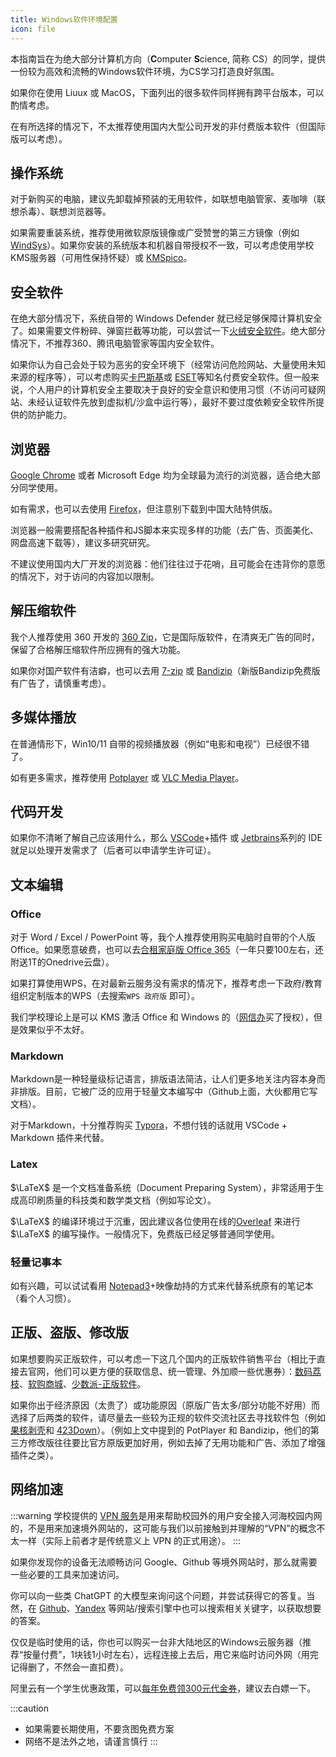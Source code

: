```yaml
---
title: Windows软件环境配置
icon: file
---
```


本指南旨在为绝大部分计算机方向（**C**omputer **S**cience, 简称 CS）的同学，提供一份较为高效和流畅的Windows软件环境，为CS学习打造良好氛围。

如果你在使用 Liuux 或 MacOS，下面列出的很多软件同样拥有跨平台版本，可以酌情考虑。

在有所选择的情况下，不太推荐使用国内大型公司开发的非付费版本软件（但国际版可以考虑）。

## 操作系统

对于新购买的电脑，建议先卸载掉预装的无用软件，如联想电脑管家、麦咖啡（联想杀毒）、联想浏览器等。

如果需要重装系统，推荐使用微软原版镜像或广受赞誉的第三方镜像（例如 [WindSys](https://windsys.win/)）。如果你安装的系统版本和机器自带授权不一致，可以考虑使用学校KMS服务器（可用性保持怀疑）或 [KMSpico](https://kmspico.io/)。

## 安全软件

在绝大部分情况下，系统自带的 Windows Defender 就已经足够保障计算机安全了。如果需要文件粉碎、弹窗拦截等功能，可以尝试一下[火绒安全软件](https://huorong.cn/)。绝大部分情况下，不推荐360、腾讯电脑管家等国内安全软件。

如果你认为自己会处于较为恶劣的安全环境下（经常访问危险网站、大量使用未知来源的程序等），可以考虑购买[卡巴斯基](https://www.kaspersky.com.cn/)或 [ESET](https://www.eset.com/cn/)等知名付费安全软件。但一般来说，个人用户的计算机安全主要取决于良好的安全意识和使用习惯（不访问可疑网站、未经认证软件先放到虚拟机/沙盒中运行等），最好不要过度依赖安全软件所提供的防护能力。

## 浏览器

[Google Chrome](https://www.google.com/chrome/) 或者 Microsoft Edge 均为全球最为流行的浏览器，适合绝大部分同学使用。

如有需求，也可以去使用 [Firefox](https://www.mozilla.org/zh-CN/firefox/)，但注意别下载到中国大陆特供版。

浏览器一般需要搭配各种插件和JS脚本来实现多样的功能（去广告、页面美化、网盘高速下载等），建议多研究研究。

不建议使用国内大厂开发的浏览器：他们往往过于花哨，且可能会在违背你的意愿的情况下，对于访问的内容加以限制。

## 解压缩软件

我个人推荐使用 360 开发的 [360 Zip](https://www.360totalsecurity.com/zh-cn/360zip/)，它是国际版软件，在清爽无广告的同时，保留了合格解压缩软件所应拥有的强大功能。

如果你对国产软件有洁癖，也可以去用 [7-zip](https://sparanoid.com/lab/7z/) 或 [Bandizip](#正版、盗版、修改版)（新版Bandizip免费版有广告了，请慎重考虑）。

## 多媒体播放

在普通情形下，Win10/11 自带的视频播放器（例如“电影和电视”）已经很不错了。

如有更多需求，推荐使用 [Potplayer](#正版、盗版、修改版) 或 [VLC Media Player](https://www.videolan.org/vlc/index.an.html)。

## 代码开发

如果你不清晰了解自己应该用什么，那么 [VSCode](https://code.visualstudio.com/)+插件 或 [Jetbrains](https://www.jetbrains.com/)系列的 IDE 就足以处理开发需求了（后者可以申请学生许可证）。

## 文本编辑

### Office

对于 Word / Excel / PowerPoint 等，我个人推荐使用购买电脑时自带的个人版Office。如果愿意破费，也可以去[合租家庭版 Office 365](https://lizhi.shop/site/products/id/65)（一年只要100左右，还附送1T的Onedrive云盘）。

如果打算使用WPS，在对最新云服务没有需求的情况下，推荐考虑一下政府/教育组织定制版本的WPS（去搜索`WPS 政府版` 即可）。

我们学校理论上是可以 KMS 激活 Office 和 Windows 的（[网信办](https://hhic.hhu.edu.cn/)买了授权），但是效果似乎不太好。

### Markdown

Markdown是一种轻量级标记语言，排版语法简洁，让人们更多地关注内容本身而非排版。目前，它被广泛的应用于轻量文本编写中（Github上面，大伙都用它写文档）。

对于Markdown，十分推荐购买 [Typora](https://typora.io/)，不想付钱的话就用 VSCode + Markdown 插件来代替。

### Latex

$\LaTeX$ 是一个文档准备系统（Document Preparing System），非常适用于生成高印刷质量的科技类和数学类文档（例如写论文）。

$\LaTeX$ 的编译环境过于沉重，因此建议各位使用在线的[Overleaf](https://www.overleaf.com/) 来进行 $\LaTeX$ 的编写操作。一般情况下，免费版已经足够普通同学使用。

### 轻量记事本

如有兴趣，可以试试看用 [Notepad3](https://github.com/rizonesoft/Notepad3)+映像劫持的方式来代替系统原有的笔记本（看个人习惯）。

## 正版、盗版、修改版

如果想要购买正版软件，可以考虑一下这几个国内的正版软件销售平台（相比于直接去官网，他们可以更方便的获取信息、统一管理、外加顺一些优惠券）：[数码荔枝](https://lizhi.shop/)、[软购商城](https://apsgo.com/)、[少数派-正版软件](https://sspai.com/mall)。

如果你出于经济原因（太贵了）或功能原因（原版广告太多/部分功能不好用）而选择了后两类的软件，请尽量去一些较为正规的软件交流社区去寻找软件包（例如[果核剥壳](https://www.ghxi.com/)和 [423Down](https://www.423down.com/)）。（例如上文中提到的 PotPlayer 和 Bandizip，他们的第三方修改版往往要比官方原版更加好用，例如去掉了无用功能和广告、添加了增强插件之类）。

## 网络加速

:::warning
学校提供的 [VPN 服务](https://vpn.hhu.edu.cn)是用来帮助校园外的用户安全接入河海校园内网的，不是用来加速境外网站的，这可能与我们以前接触到并理解的“VPN”的概念不太一样（实际上前者才是传统意义上 VPN 的正式用途）。
:::

如果你发现你的设备无法顺畅访问 Google、Github 等境外网站时，那么就需要一些必要的工具来加速访问。

你可以向一些类 ChatGPT 的大模型来询问这个问题，并尝试获得它的答复。当然，在 [Github](https://github.com)、[Yandex](https://yandex.com/) 等网站/搜索引擎中也可以搜索相关关键字，以获取想要的答案。

仅仅是临时使用的话，你也可以购买一台非大陆地区的Windows云服务器（推荐“按量付费”，1块钱1小时左右），远程连接上去后，用它来临时访问外网（用完记得删了，不然会一直扣费）。

阿里云有一个学生优惠政策，可以[每年免费领300元代金券](https://university.aliyun.com/)，建议去白嫖一下。

:::caution
* 如果需要长期使用，不要贪图免费方案
* 网络不是法外之地，请谨言慎行
:::